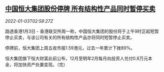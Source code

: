 <!--1641182462000-->
[中国恒大集团股份停牌 所有结构性产品同时暂停买卖](https://cn.reuters.com/article/evergrande-0103-mon-halted-idCNKBS2JD036)
------

<div><i>2022-01-03T02:58:27Z</i></div><p>路透香港1月3日 - 香港联交所周一称，中国恒大集团的股份将于上午9时正起短暂停止买卖，与该公司有关的所有结构性产品亦将同时短暂停止买卖。</p><p>停牌前，恒大集团上周五收市报1.59港元，过去一年累计下挫89%。</p><p>恒大集团旗下恒大财富此前公布，12月至明年2月每月向投资人兑付0.8万元本金，将加快资产处置变现。（完）</p>
